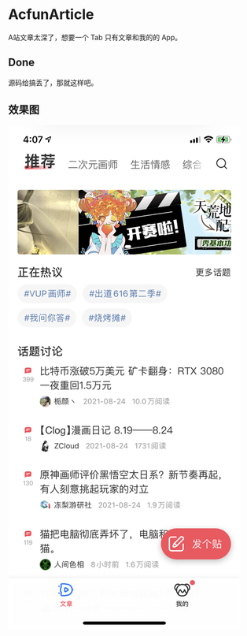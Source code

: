 # AcfunArticle

A站文章太深了，想要一个 Tab 只有文章和我的的 App。

## Done

源码给搞丢了，那就这样吧。

## 效果图

![效果图](https://github.com/MrYulong/AcfunArticle/blob/1d221dd6e88eb507027b9ea67c24643c7f964528/IMG_3C52A5AC340D-1.jpeg)
